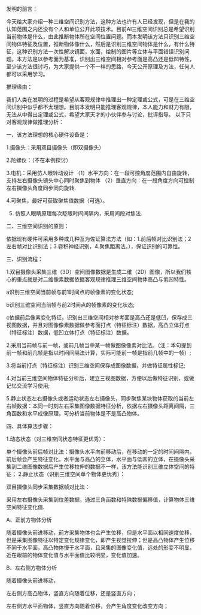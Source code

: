 发明的前言：


今天给大家介绍一种三维空间识别方法，这种方法也许有人已经发现，但是在我的认知范围之内还没有个人和单位公开此项技术。目前AI三维空间识别总是希望识别当前物体是什么，由此推断物体所在空间位置问题。而本发明该方法只识别三维空间物体特征及位置，推断物体像什么，然后是识别三维空间物体是什么，有什么特征，这种识别方法一次性解决镜面，水面，绘制的图片等立体与平面错误识别问题。本方法是以参考面为基准，识别出三维空间相对参考面是高凸还是低凹特性，至少该方法很讨巧，为大家提供一个不一样的思路，今天公开原理及方法，任何人都可以采用学习。

推理缘由：

我们人类在发明的过程是希望从客观规律中推理出一种定理或公式，可是在三维空间识别中似乎都不太理想。目前本发明只能推理客观规律，本人能力和财力有限，无法从中得出定理或公式，希望大家天才的小伙伴参与讨论，批评指导。
﻿
以下只对客观规律做推理分析：

一、该方法理想的核心硬件设备是：

1.摄像头：采用双目摄像头（即双摄像头）

2.陀螺仪：（不在本例探讨）

3.电机：采用仿人眼转动设计
（1）水平方向：在一段可控角度范围内自由旋转，支持左右摄像头镜头中心同时聚焦到物体
（2）垂直方向：在一段角度方向可控制左右摄像头角度同步同向旋转.

4.可聚焦，最好可获取聚焦值数据（可选）。

5. 仿照人眼睛原理每次眨眼时间间隔内，采用间段对焦法.
   
二、三维空间识别的原则：

依据现有硬件可采用多种或几种互为佐证算法方法（如：1.前后帧对比识别法；2左右帧对比识别法；3.卷积神经识别，4.聚焦距离法。），保证识别的可靠性。

三、识别流程：

1.双目摄像头采集三维（3D）空间图像数据是生成二维（2D）图像，所以我们核心的重点就是对二维像素数据依据客观规律推理三维空间物体高凸与低凹特性。

a识别三维空间当前帧与前1时间点的帧像素的变化状态;

b识别三维空间当前帧与前2时间点的帧像素的变化状态;

c依据前后像素变化特征，识别出三维空间相对参考面是高凸还是低凹，保存成三视图数据，并且对图像像素数据做参考面打点（特征标注）数据，高凸立体打点（特征标注）数据，低凹立体打点（特征标注）数据。

2.采用当前帧与前一帧，或前几帧当中某一帧做图像像素对比法。（注：本句提到前一帧和前几帧是指以时间间隔法计算，实际可能前一帧是指前几帧中的一帧）;

3.将当前打点（特征标注）识别三维空间保存成图像数据，并做特征属性标记;

4.对当前三维空间物体特征分析后，建立三视图数据，方便以后做特征识别，或做记忆交流学习使用;

5.静止状态左右摄像头或者运动状态左右摄像头，同步聚焦某块物体获取的当前左右帧数据：本同一时刻左右采集图像数据特征分析，依据左右摄像头距离间隔，三角函数和水平成像原理，可分析当前物体是不是高凸物体。

四、具体算法步骤：

1.动态状态（对三维空间状态特征更优秀）：

单个摄像头前后帧对比法：摄像头水平向前移动后，在移动的一定的时间间隔内，前后帧会产生特征变化，水平面与高凸的立体，水平面与低凹的立体，在摄像头采集到二维图像数据后产生位移拉伸的数据不一样，该方法能识别三维立体空间的特征；
﻿
2.静止状态（识别三维空间单个物体更优秀）：

双目摄像头同步采集数据帧对比法：

采用左右摄像头采集到位差数据，通过三角函数和特殊数据偏移值，计算物体三维空间特征变化值.

A、正前方物体分析

随着摄像头前进移动，前方采集物体也会产生位移，但是水平面以相同速度位移，但是采集图像特征以特定变化规律变化，即产生视觉拉伸；但是高凸物体产生位移不同于水平面，高凸物体慢于水平面，且采集的图像变化值，远处的形变不明显，近在眼前的物体变化值与水平面值比较明显，变化值加速。

B、左右侧方物体分析

随着摄像头前进移动，

左右侧方高凸物体，竖直方向随着位移，还是竖直方向；

左右侧方水平面物体，竖直方向随着位移，会产生角度变化改变方向；
